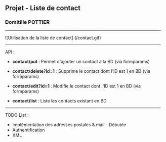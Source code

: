 ## Projet - Liste de contact
### Domitille POTTIER

---
![Utilisation de la liste de contact] (/contact.gif)

---
API :

- **contact/put** :
Permet d'ajouter un contact à la BD (via formparams)

- **contact/delete?id=1** :
Supprime le contact dont l'ID est 1 en BD (via formparams)

- **contact/edit?id=1** :
Modifie le contact dont l'ID est 1 en BD (via formparams)

- **contact/list** :
Liste les contacts existant en BD

---
TODO List :

* Implémentation des adresses postales & mail - Débutée
* Authentification
* XML

